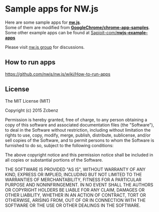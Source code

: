 # Sample apps for NW.js

Here are some sample apps for [**nw.js**](https://github.com/nwjs/nw.js). <br/>
Some of them are modified from [**GoogleChrome/chrome-app-samples**](https://github.com/GoogleChrome/chrome-app-samples). <br/>
Some other example apps can be found at [Sapioit-com/**nwjs-example-apps**](https://github.com/Sapioit-com/nwjs-example-apps)

Please visit [nw.js group](http://groups.google.com/group/nwjs-general) for discussions.


## How to run apps

https://github.com/nwjs/nw.js/wiki/How-to-run-apps



License
-------

The MIT License (MIT)

Copyright (c) 2015 Zcbenz

Permission is hereby granted, free of charge, to any person obtaining a copy
of this software and associated documentation files (the "Software"), to deal
in the Software without restriction, including without limitation the rights
to use, copy, modify, merge, publish, distribute, sublicense, and/or sell
copies of the Software, and to permit persons to whom the Software is
furnished to do so, subject to the following conditions:

The above copyright notice and this permission notice shall be included in all
copies or substantial portions of the Software.

THE SOFTWARE IS PROVIDED "AS IS", WITHOUT WARRANTY OF ANY KIND, EXPRESS OR
IMPLIED, INCLUDING BUT NOT LIMITED TO THE WARRANTIES OF MERCHANTABILITY,
FITNESS FOR A PARTICULAR PURPOSE AND NONINFRINGEMENT. IN NO EVENT SHALL THE
AUTHORS OR COPYRIGHT HOLDERS BE LIABLE FOR ANY CLAIM, DAMAGES OR OTHER
LIABILITY, WHETHER IN AN ACTION OF CONTRACT, TORT OR OTHERWISE, ARISING FROM,
OUT OF OR IN CONNECTION WITH THE SOFTWARE OR THE USE OR OTHER DEALINGS IN THE
SOFTWARE.
